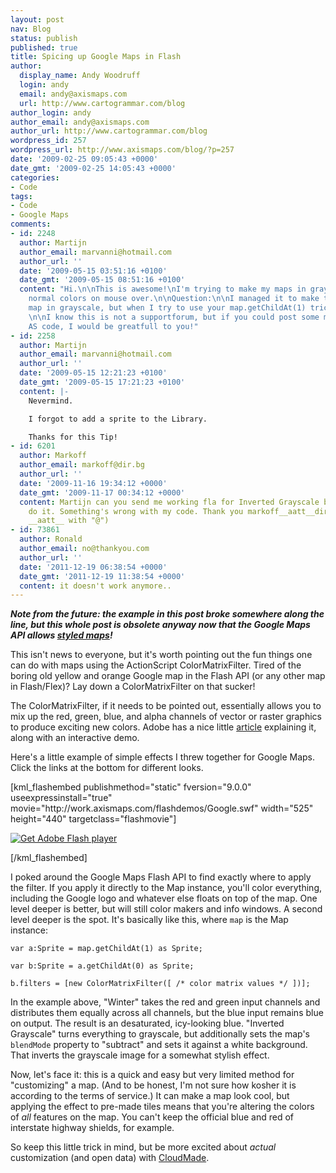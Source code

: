 ```yaml
---
layout: post
nav: Blog
status: publish
published: true
title: Spicing up Google Maps in Flash
author:
  display_name: Andy Woodruff
  login: andy
  email: andy@axismaps.com
  url: http://www.cartogrammar.com/blog
author_login: andy
author_email: andy@axismaps.com
author_url: http://www.cartogrammar.com/blog
wordpress_id: 257
wordpress_url: http://www.axismaps.com/blog/?p=257
date: '2009-02-25 09:05:43 +0000'
date_gmt: '2009-02-25 14:05:43 +0000'
categories:
- Code
tags:
- Code
- Google Maps
comments:
- id: 2248
  author: Martijn
  author_email: marvanni@hotmail.com
  author_url: ''
  date: '2009-05-15 03:51:16 +0100'
  date_gmt: '2009-05-15 08:51:16 +0100'
  content: "Hi.\n\nThis is awesome!\nI'm trying to make my maps in grayscale and show
    normal colors on mouse over.\n\nQuestion:\n\nI managed it to make the complete
    map in grayscale, but when I try to use your map.getChildAt(1) trick, I get errors.
    \n\nI know this is not a supportforum, but if you could post some more of the
    AS code, I would be greatfull to you!"
- id: 2258
  author: Martijn
  author_email: marvanni@hotmail.com
  author_url: ''
  date: '2009-05-15 12:21:23 +0100'
  date_gmt: '2009-05-15 17:21:23 +0100'
  content: |-
    Nevermind.

    I forgot to add a sprite to the Library.

    Thanks for this Tip!
- id: 6201
  author: Markoff
  author_email: markoff@dir.bg
  author_url: ''
  date: '2009-11-16 19:34:12 +0000'
  date_gmt: '2009-11-17 00:34:12 +0000'
  content: Martijn can you send me working fla for Inverted Grayscale because i can't
    do it. Something's wrong with my code. Thank you markoff__aatt__dir.bg (replace
    __aatt__ with "@")
- id: 73861
  author: Ronald
  author_email: no@thankyou.com
  author_url: ''
  date: '2011-12-19 06:38:54 +0000'
  date_gmt: '2011-12-19 11:38:54 +0000'
  content: it doesn't work anymore..
---
```

<p><strong><em>Note from the future: the example in this post broke somewhere along the line, but this whole post is obsolete anyway now that the Google Maps API allows <a href="http://www.41latitude.com/post/1268734799/google-styled-maps">styled maps</a>!</em></strong></p>
<p>This isn't news to everyone, but it's worth pointing out the fun things one can do with maps using the ActionScript ColorMatrixFilter.  Tired of the boring old yellow and orange Google map in the Flash API (or any other map in Flash/Flex)?  Lay down a ColorMatrixFilter on that sucker!</p>
<p>The ColorMatrixFilter, if it needs to be pointed out, essentially allows you to mix up the red, green, blue, and alpha channels of vector or raster graphics to produce exciting new colors.  Adobe has a nice little <a href="http://www.adobe.com/devnet/flash/articles/matrix_transformations_04.html">article</a> explaining it, along with an interactive demo.</p>
<p>Here's a little example of simple effects I threw together for Google Maps.  Click the links at the bottom for different looks.</p>
<p>[kml_flashembed publishmethod="static" fversion="9.0.0" useexpressinstall="true" movie="http://work.axismaps.com/flashdemos/Google.swf" width="525" height="440" targetclass="flashmovie"]</p>
<p><a href="http://adobe.com/go/getflashplayer"><img style="border: 0px initial initial;" src="http://www.adobe.com/images/shared/download_buttons/get_flash_player.gif" alt="Get Adobe Flash player" /></a></p>
<p>[/kml_flashembed]</p>
<p>I poked around the Google Maps Flash API to find exactly where to apply the filter.  If you apply it directly to the Map instance, you'll color everything, including the Google logo and whatever else floats on top of the map.  One level deeper is better, but will still color makers and info windows.  A second level deeper is the spot.  It's basically like this, where <code>map</code> is the Map instance:</p>
<p><code>var a:Sprite = map.getChildAt(1) as Sprite;<br />
var b:Sprite = a.getChildAt(0) as Sprite;<br />
b.filters = [new ColorMatrixFilter([ /* color matrix values */ ])];</code></p>
<p>In the example above, "Winter" takes the red and green input channels and distributes them equally across all channels, but the blue input remains blue on output.  The result is an desaturated, icy-looking blue. "Inverted Grayscale" turns everything to grayscale, but additionally sets the map's <code>blendMode</code> property to "subtract" and sets it against a white background.  That inverts the grayscale image for a somewhat stylish effect.</p>
<p>Now, let's face it: this is a quick and easy but very limited method for "customizing" a map.  (And to be honest, I'm not sure how kosher it is according to the terms of service.)  It can make a map look cool, but applying the effect to pre-made tiles means that you're altering the colors of <em>all</em> features on the map.  You can't keep the official blue and red of interstate highway shields, for example.</p>
<p>So keep this little trick in mind, but be more excited about <em>actual</em> customization (and open data) with <a href="http://cloudmade.com/products/style-editor">CloudMade</a>.</p>
